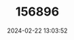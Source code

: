 ---
title: "156896"
category: "Cepaea nemoralis"
draft: false
date: 2024-02-22 13:03:52
languages:
  English: ["Brown Lipped Snail"]
---